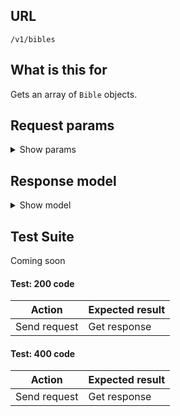 ## URL

`/v1/bibles`

## What is this for

Gets an array of `Bible` objects.

## Request params

<details><summary>Show params</summary>

```TypeScript
{
  language?: string;
  abbreviation?: string;
  name?: string;
  ids?: string;
  'include-full-details'?: boolean;
}
```

</details>

## Response model

<details><summary>Show model</summary>

```TypeScript
{
  data: [
    {
      id: string;
      dblId: string;
      abbreviation: string;
      abbreviationLocal: string;
      language: {
        id: string;
        name: string;
        nameLocal: string;
        script: string;
        scriptDirection: string;
      };
      countries: [
        {
          id: string;
          name: string;
          nameLocal: string;
        },
      ];
      name: string;
      nameLocal: string;
      description: string;
      descriptionLocal: string;
      relatedDbl: string;
      type: string;
      updatedAt: string | Date;
      audioBibles: [
        {
          id: string;
          name: string;
          nameLocal: string;
          description: string;
          descriptionLocal: string;
        },
      ];
    },
  ];
}
```

</details>

## Test Suite

Coming soon

#### Test: 200 code

| Action       | Expected result |
| ------------ | --------------- |
| Send request | Get response    |

#### Test: 400 code

| Action       | Expected result |
| ------------ | --------------- |
| Send request | Get response    |
